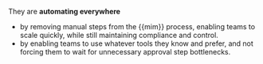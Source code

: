 They are **automating everywhere**

- by removing manual steps from the {{mim}} process, enabling teams to scale quickly, while still maintaining compliance and control.
- by enabling teams to use whatever tools they know and prefer, and not forcing them to wait for unnecessary approval step bottlenecks.